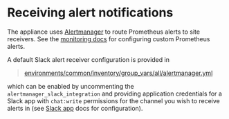 # Receiving alert notifications

The appliance uses [Alertmanager](https://prometheus.io/docs/alerting/latest/alertmanager/) to route Prometheus alerts to site receivers. See the [monitoring docs](monitoring-and-logging.md#alerting-and-recording-rules) for configuring custom Prometheus alerts.

A default Slack alert receiver configuration is provided in
> [environments/common/inventory/group_vars/all/alertmanager.yml](../environments/common/inventory/group_vars/all/alertmanager.yml)

which can be enabled by uncommenting the `alertmanager_slack_integration` and providing application credentials for a Slack app with `chat:write` permissions for the channel you wish to receive alerts in (see [Slack app](https://api.slack.com/quickstart) docs for configuration).
